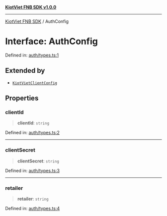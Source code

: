 [**KiotViet FNB SDK v1.0.0**](../README.md)

***

[KiotViet FNB SDK](../README.md) / AuthConfig

# Interface: AuthConfig

Defined in: [auth/types.ts:1](https://github.com/doivjpxx/kiotviet-fnb-sdk/blob/bcbd7df6deab54bfd1409ee101bd2b627620e9ef/src/auth/types.ts#L1)

## Extended by

- [`KiotVietClientConfig`](KiotVietClientConfig.md)

## Properties

### clientId

> **clientId**: `string`

Defined in: [auth/types.ts:2](https://github.com/doivjpxx/kiotviet-fnb-sdk/blob/bcbd7df6deab54bfd1409ee101bd2b627620e9ef/src/auth/types.ts#L2)

***

### clientSecret

> **clientSecret**: `string`

Defined in: [auth/types.ts:3](https://github.com/doivjpxx/kiotviet-fnb-sdk/blob/bcbd7df6deab54bfd1409ee101bd2b627620e9ef/src/auth/types.ts#L3)

***

### retailer

> **retailer**: `string`

Defined in: [auth/types.ts:4](https://github.com/doivjpxx/kiotviet-fnb-sdk/blob/bcbd7df6deab54bfd1409ee101bd2b627620e9ef/src/auth/types.ts#L4)
